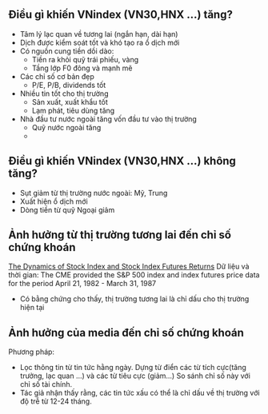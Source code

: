 ## Điều gì khiến VNindex (VN30,HNX ...) tăng?
- Tâm lý lạc quan về tương lai (ngắn hạn, dài hạn)
- Dịch được kiểm soát tốt và khó tạo ra ổ dịch mới
- Có nguồn cung tiền dồi dào:
    - Tiền ra khỏi quỹ trái phiếu, vàng
    - Tầng lớp F0 đông và mạnh mẽ
- Các chỉ số cơ bản đẹp
    - P/E, P/B, dividends tốt
- Nhiều tin tốt cho thị trường
    - Sản xuất, xuất khẩu tốt
    - Lạm phát, tiêu dùng tăng
- Nhà đầu tư nước ngoài tăng vốn đầu tư vào thị trường
    - Quỹ nước ngoài tăng
    - 

## Điều gì khiến VNindex (VN30,HNX ...) không tăng?
- Sụt giảm từ thị trường nước ngoài: Mỹ, Trung
- Xuất hiện ổ dịch mới
- Dòng tiền từ quỹ Ngoại giảm

## Ảnh hưởng từ thị trường tương lai đến chỉ số chứng khoán
[The Dynamics of Stock Index and Stock Index Futures Returns](https://sci-hub.se/https://www.jstor.org/stable/2331010)
Dữ liệu và thời gian: The CME provided the S&P 500 index and index futures price data for the period April 21, 1982 - March 31, 1987
- Có bằng chứng cho thấy, thị trường tương lai là chỉ dấu cho thị trường hiện tại 

## Ảnh hưởng của media đến chỉ số chứng khoán

[](https://www.tandfonline.com/doi/full/10.1080/1351847X.2016.1226188?src=recsys)
Phương pháp:
- Lọc thông tin từ tin tức hằng ngày. Dựng từ điển các từ tích cực(tăng trưởng, lạc quan ...) và các từ tiêu cực (giảm...) So sánh chỉ số này với chỉ số tài chính.
- Tác giả nhận thấy rằng, các tin tức xấu có thể là chỉ dấu về thị trường với độ trễ từ 12-24 tháng.
